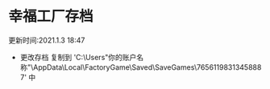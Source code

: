 # 幸福工厂存档

更新时间:2021.1.3 18:47

- 更改存档
复制到 'C:\Users\"你的账户名称"\AppData\Local\FactoryGame\Saved\SaveGames\76561198313458887' 中 

